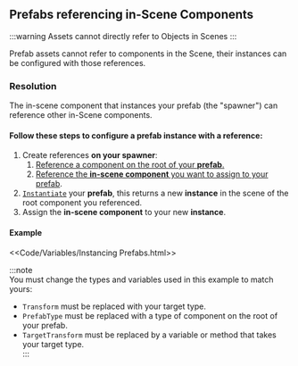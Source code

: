 ## Prefabs referencing in-Scene Components

:::warning
Assets cannot directly refer to Objects in Scenes
:::

Prefab assets cannot refer to components in the Scene, their instances can be configured with those references.  

### Resolution
The in-scene component that instances your prefab (the "spawner") can reference other in-Scene components.  

#### Follow these steps to configure a prefab instance with a reference:

1. Create references **on your spawner**:
   1. [Reference a component on the root of your **prefab**.](References%20To%20Prefabs.md)
   1. [Reference the **in-scene component** you want to assign to your prefab](Serializing%20Component%20References.md).
1. [`Instantiate`](https://docs.unity3d.com/ScriptReference/Object.Instantiate.html) your **prefab**, this returns a new **instance** in the scene of the root component you referenced.
1. Assign the **in-scene component** to your new **instance**.

#### Example
<<Code/Variables/Instancing Prefabs.html>>

:::note  
You must change the types and variables used in this example to match yours:
- `Transform` must be replaced with your target type.
- `PrefabType` must be replaced with a type of component on the root of your prefab.  
- `TargetTransform` must be replaced by a variable or method that takes your target type.  
:::